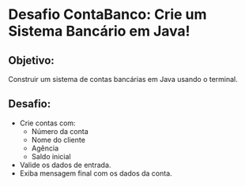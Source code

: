 # Desafio ContaBanco: Crie um Sistema Bancário em Java!

## Objetivo:

Construir um sistema de contas bancárias em Java usando o terminal.

## Desafio:

- Crie contas com:
  - Número da conta
  - Nome do cliente
  - Agência
  - Saldo inicial
- Valide os dados de entrada.
- Exiba mensagem final com os dados da conta.